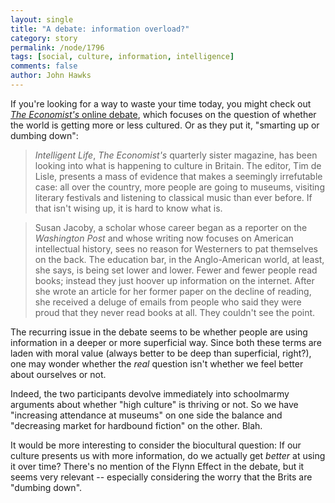 ```yaml
---
layout: single 
title: "A debate: information overload?" 
category: story
permalink: /node/1796
tags: [social, culture, information, intelligence] 
comments: false 
author: John Hawks 
---
```


If you're looking for a way to waste your time today, you might check out <a href="http://www.economist.com/debate/days/view/245"><i>The Economist's</i> online debate</a>, which focuses on the question of whether the world is getting more or less cultured. Or as they put it, "smarting up or dumbing down": 


<blockquote><i>Intelligent Life</i>, <i>The Economist's</i> quarterly sister magazine, has been looking into what is happening to culture in Britain. The editor, Tim de Lisle, presents a mass of evidence that makes a seemingly irrefutable case: all over the country, more people are going to museums, visiting literary festivals and listening to classical music than ever before. If that isn't wising up, it is hard to know what is.</blockquote>

<blockquote>Susan Jacoby, a scholar whose career began as a reporter on the <i>Washington Post</i> and whose writing now focuses on American intellectual history, sees no reason for Westerners to pat themselves on the back. The education bar, in the Anglo-American world, at least, she says, is being set lower and lower. Fewer and fewer people read books; instead they just hoover up information on the internet. After she wrote an article for her former paper on the decline of reading, she received a deluge of emails from people who said they were proud that they never read books at all. They couldn't see the point.</blockquote>

The recurring issue in the debate seems to be whether people are using information in a deeper or more superficial way. Since both these terms are laden with moral value (always better to be deep than superficial, right?), one may wonder whether the <i>real</i> question isn't whether we feel better about ourselves or not. 

Indeed, the two participants devolve immediately into schoolmarmy arguments about whether "high culture" is thriving or not. So we have "increasing attendance at museums" on one side the balance and "decreasing market for hardbound fiction" on the other. Blah. 

It would be more interesting to consider the biocultural question: If our culture presents us with more information, do we actually get <i>better</i> at using it over time? There's no mention of the Flynn Effect in the debate, but it seems very relevant -- especially considering the worry that the Brits are "dumbing down". 





